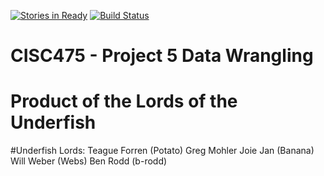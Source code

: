 [![Stories in Ready](https://badge.waffle.io/rwaweber/CISC475.png?label=ready&title=Ready)](https://waffle.io/rwaweber/CISC475)
[![Build Status](https://travis-ci.org/rwaweber/CISC475.svg?branch=master)](https://travis-ci.org/rwaweber/CISC475)
# CISC475 - Project 5 Data Wrangling
# Product of the Lords of the Underfish

#Underfish Lords:
Teague Forren (Potato)
Greg Mohler
Joie Jan (Banana)
Will Weber (Webs)
Ben Rodd (b-rodd) 
